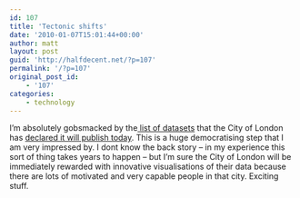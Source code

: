 ```yaml
---
id: 107
title: 'Tectonic shifts'
date: '2010-01-07T15:01:44+00:00'
author: matt
layout: post
guid: 'http://halfdecent.net/?p=107'
permalink: '/?p=107'
original_post_id:
    - '107'
categories:
    - technology
---
```


I’m absolutely gobsmacked by the[ list of datasets](http://data.london.gov.uk/datastore/data-packages-launch) that the City of London has [declared it will publish today](http://www.london.gov.uk/view_press_release.jsp?releaseid=24640). This is a huge democratising step that I am very impressed by. I dont know the back story – in my experience this sort of thing takes years to happen – but I’m sure the City of London will be immediately rewarded with innovative visualisations of their data because there are lots of motivated and very capable people in that city. Exciting stuff.